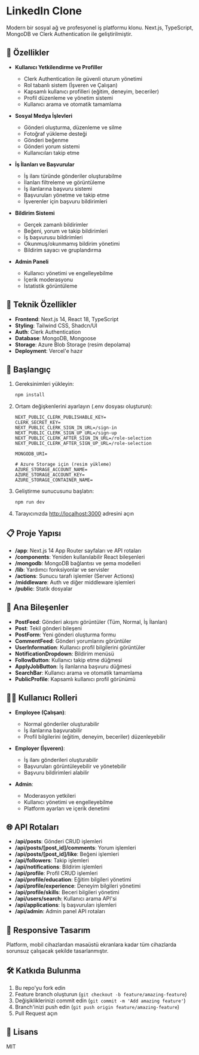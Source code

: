 # LinkedIn Clone

Modern bir sosyal ağ ve profesyonel iş platformu klonu. Next.js, TypeScript, MongoDB ve Clerk Authentication ile geliştirilmiştir.

## 🌟 Özellikler

- **Kullanıcı Yetkilendirme ve Profiller**
  - Clerk Authentication ile güvenli oturum yönetimi
  - Rol tabanlı sistem (İşveren ve Çalışan)
  - Kapsamlı kullanıcı profilleri (eğitim, deneyim, beceriler)
  - Profil düzenleme ve yönetim sistemi
  - Kullanıcı arama ve otomatik tamamlama

- **Sosyal Medya İşlevleri**
  - Gönderi oluşturma, düzenleme ve silme
  - Fotoğraf yükleme desteği
  - Gönderi beğenme
  - Gönderi yorum sistemi
  - Kullanıcıları takip etme

- **İş İlanları ve Başvurular**
  - İş ilanı türünde gönderiler oluşturabilme
  - İlanları filtreleme ve görüntüleme
  - İş ilanlarına başvuru sistemi
  - Başvuruları yönetme ve takip etme
  - İşverenler için başvuru bildirimleri

- **Bildirim Sistemi**
  - Gerçek zamanlı bildirimler
  - Beğeni, yorum ve takip bildirimleri
  - İş başvurusu bildirimleri
  - Okunmuş/okunmamış bildirim yönetimi
  - Bildirim sayacı ve gruplandırma

- **Admin Paneli**
  - Kullanıcı yönetimi ve engelleyebilme
  - İçerik moderasyonu
  - İstatistik görüntüleme

## 🚀 Teknik Özellikler

- **Frontend**: Next.js 14, React 18, TypeScript
- **Styling**: Tailwind CSS, Shadcn/UI
- **Auth**: Clerk Authentication
- **Database**: MongoDB, Mongoose
- **Storage**: Azure Blob Storage (resim depolama)
- **Deployment**: Vercel'e hazır

## 🔧 Başlangıç

1. Gereksinimleri yükleyin:
   ```bash
   npm install
   ```

2. Ortam değişkenlerini ayarlayın (.env dosyası oluşturun):
   ```
   NEXT_PUBLIC_CLERK_PUBLISHABLE_KEY=
   CLERK_SECRET_KEY=
   NEXT_PUBLIC_CLERK_SIGN_IN_URL=/sign-in
   NEXT_PUBLIC_CLERK_SIGN_UP_URL=/sign-up
   NEXT_PUBLIC_CLERK_AFTER_SIGN_IN_URL=/role-selection
   NEXT_PUBLIC_CLERK_AFTER_SIGN_UP_URL=/role-selection
   
   MONGODB_URI=

   # Azure Storage için (resim yükleme)
   AZURE_STORAGE_ACCOUNT_NAME=
   AZURE_STORAGE_ACCOUNT_KEY=
   AZURE_STORAGE_CONTAINER_NAME=
   ```

3. Geliştirme sunucusunu başlatın:
   ```bash
   npm run dev
   ```

4. Tarayıcınızda [http://localhost:3000](http://localhost:3000) adresini açın

## 📋 Proje Yapısı

- **/app**: Next.js 14 App Router sayfaları ve API rotaları
- **/components**: Yeniden kullanılabilir React bileşenleri
- **/mongodb**: MongoDB bağlantısı ve şema modelleri
- **/lib**: Yardımcı fonksiyonlar ve servisler
- **/actions**: Sunucu tarafı işlemler (Server Actions)
- **/middleware**: Auth ve diğer middleware işlemleri
- **/public**: Statik dosyalar

## 🧩 Ana Bileşenler

- **PostFeed**: Gönderi akışını görüntüler (Tüm, Normal, İş İlanları)
- **Post**: Tekil gönderi bileşeni
- **PostForm**: Yeni gönderi oluşturma formu
- **CommentFeed**: Gönderi yorumlarını görüntüler
- **UserInformation**: Kullanıcı profil bilgilerini görüntüler
- **NotificationDropdown**: Bildirim menüsü
- **FollowButton**: Kullanıcı takip etme düğmesi
- **ApplyJobButton**: İş ilanlarına başvuru düğmesi
- **SearchBar**: Kullanıcı arama ve otomatik tamamlama
- **PublicProfile**: Kapsamlı kullanıcı profil görünümü

## 👩‍💻 Kullanıcı Rolleri

- **Employee (Çalışan)**: 
  - Normal gönderiler oluşturabilir
  - İş ilanlarına başvurabilir
  - Profil bilgilerini (eğitim, deneyim, beceriler) düzenleyebilir

- **Employer (İşveren)**: 
  - İş ilanı gönderileri oluşturabilir
  - Başvuruları görüntüleyebilir ve yönetebilir
  - Başvuru bildirimleri alabilir

- **Admin**: 
  - Moderasyon yetkileri
  - Kullanıcı yönetimi ve engelleyebilme
  - Platform ayarları ve içerik denetimi

## 🌐 API Rotaları

- **/api/posts**: Gönderi CRUD işlemleri
- **/api/posts/[post_id]/comments**: Yorum işlemleri
- **/api/posts/[post_id]/like**: Beğeni işlemleri
- **/api/followers**: Takip işlemleri
- **/api/notifications**: Bildirim işlemleri
- **/api/profile**: Profil CRUD işlemleri
- **/api/profile/education**: Eğitim bilgileri yönetimi
- **/api/profile/experience**: Deneyim bilgileri yönetimi
- **/api/profile/skills**: Beceri bilgileri yönetimi
- **/api/users/search**: Kullanıcı arama API'si
- **/api/applications**: İş başvuruları işlemleri
- **/api/admin**: Admin panel API rotaları

## 📱 Responsive Tasarım

Platform, mobil cihazlardan masaüstü ekranlara kadar tüm cihazlarda sorunsuz çalışacak şekilde tasarlanmıştır.

## 🛠️ Katkıda Bulunma

1. Bu repo'yu fork edin
2. Feature branch oluşturun (`git checkout -b feature/amazing-feature`)
3. Değişikliklerinizi commit edin (`git commit -m 'Add amazing feature'`)
4. Branch'inizi push edin (`git push origin feature/amazing-feature`)
5. Pull Request açın

## 📝 Lisans

MIT